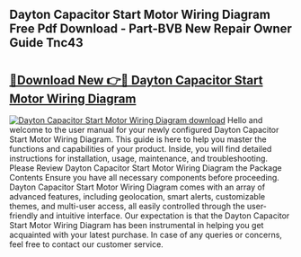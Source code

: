 ## Dayton Capacitor Start Motor Wiring Diagram Free Pdf Download - Part-BVB New Repair Owner Guide Tnc43

# <h2><a href="http://dfmuihs.blite.top/?on=Dayton+Capacitor+Start+Motor+Wiring+Diagram">🔗Download New 👉🔴 Dayton Capacitor Start Motor Wiring Diagram</a></h2>

[![Dayton Capacitor Start Motor Wiring Diagram download](https://i.imgur.com/lujVjoI.png)](http://dfmuihs.blite.top/?on=Dayton+Capacitor+Start+Motor+Wiring+Diagram)
Hello and welcome to the user manual for your newly configured Dayton Capacitor Start Motor Wiring Diagram. This guide is here to help you master the functions and capabilities of your product. Inside, you will find detailed instructions for installation, usage, maintenance, and troubleshooting. Please Review Dayton Capacitor Start Motor Wiring Diagram the Package Contents Ensure you have all necessary components before proceeding. Dayton Capacitor Start Motor Wiring Diagram comes with an array of advanced features, including geolocation, smart alerts, customizable themes, and multi-user access, all easily controlled through the user-friendly and intuitive interface. Our expectation is that the Dayton Capacitor Start Motor Wiring Diagram has been instrumental in helping you get acquainted with your latest purchase. In case of any queries or concerns, feel free to contact our customer service.
